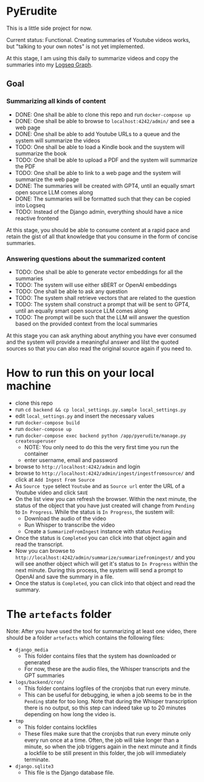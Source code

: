 # PyErudite

This is a little side project for now. 

Current status: Functional. Creating summaries of Youtube videos works, but
"talking to your own notes" is not yet implemented.

At this stage, I am using this daily to summarize videos and copy the summaries
into my [Logseq Graph](https://logseq.com/).

## Goal

### Summarizing all kinds of content

* DONE: One shall be able to clone this repo and run `docker-compose up`
* DONE: One shall be able to browse to `localhost:4242/admin/` and see a web page
* DONE: One shall be able to add Youtube URLs to a queue and the system will summarize 
  the videos
* TODO: One shall be able to load a Kindle book and the suystem will summarize the 
  book
* TODO: One shall be able to upload a PDF and the system will summarize the PDF
* TODO: One shall be able to link to a web page and the system will summarize the web 
  page
* DONE:  The summaries will be created with GPT4, until an equally smart open source 
  LLM comes along
* DONE: The summaries will be formatted such that they can be copied into Logseq
* TODO: Instead of the Django admin, everything should have a nice reactive
  frontend

At this stage, you should be able to consume content at a rapid pace and retain
the gist of all that knowledge that you consume in the form of concise
summaries.

### Answering questions about the summarized content

* TODO: One shall be able to generate vector embeddings for all the summaries
* TODO: The system will use either sBERT or OpenAI embeddings
* TODO: One shall be able to ask any question
* TODO: The system shall retrieve vectors that are related to the question
* TODO: The system shall construct a prompt that will be sent to GPT4, until an 
  equally smart open source LLM comes along
* TODO: The prompt will be such that the LLM will answer the question based on the
  provided context from the local summaries

At this stage you can ask anything about anything you have ever consumed and
the system will provide a meaningful answer and lilst the quoted sources so
that you can also read the original source again if you need to.

# How to run this on your local machine

* clone this repo
* run `cd backend && cp local_settings.py.sample local_settings.py`
* edit `local_settings.py` and insert the necessary values
* run `docker-compose build`
* run `docker-compose up`
* run `docker-compose exec backend python /app/pyerudite/manage.py createsuperuser`
  * NOTE: You only need to do this the very first time you run the container
  * enter username, email and password
* browse to `http://localhost:4242/admin` and login
* browse to `http://localhost:4242/admin/ingest/ingestfromsource/` and click at
  `Add Ingest From Source`
* As `Source type` select `Youtube` and as `Source url` enter the URL of a 
  Youtube video and click `SAVE`
* On the list view you can refresh the browser. Within the next minute, the
  status of the object that you have just created will change from `Pending`
  to `In Progress`. While the status is `In Progress`, the sustem will:
    * Download the audio of the video
    * Run Whisper to transcribe the video
    * Create a `SummarizeFromIngest` instance with status `Pending`
* Once the status is `Completed` you can click into that object again and
  read the transcript.
* Now you can browse to `http://localhost:4242/admin/summarize/summarizefromingest/`
  and you will see another object which will get it's status to `In Progress`
  within the next minute. During this process, the system willl send a prompt
  to OpenAI and save the summary in a file.
* Once the status is `Completed`, you can click into that object and read
  the summary.

# The `artefacts` folder

Note: After you have used the tool for summarizing at least one video, there 
should be a folder `artefacts` which contains the following files:

* `django_media`
    * This folder contains files that the system has downloaded or generated
    * For now, these are the audio files, the Whisper transcripts and the
      GPT summaries
* `logs/backend/cron/`
    * This folder contains logfiles of the cronjobs that run every minute.
    * This can be useful for debugging, ie when a job seems to be in the
      `Pending` state for too long. Note that during the Whisper transcription
      there is no output, so this step can indeed take up to 20 minutes depending
      on how long the video is.
* `tmp`
    * This folder contains lockfiles
    * These files make sure that the cronjobs that run every minute only every
      run once at a time. Often, the job will take longer than a minute, so
      when the job triggers again in the next minute and it finds a lockfile
      to be still present in this folder, the job will immediately terminate.
* `django.sqlite3`
    * This file is the Django database file. 